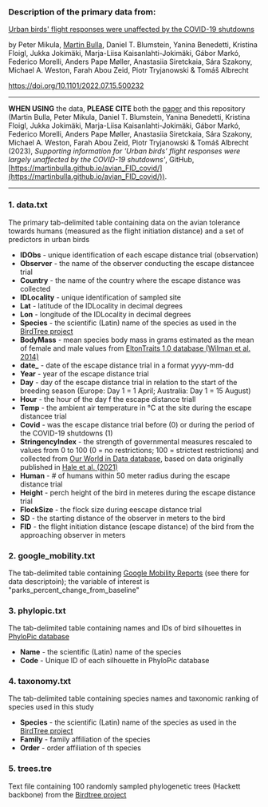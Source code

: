 ### Description of the primary data from:

[Urban birds' flight responses were unaffected by the COVID-19 shutdowns](https://doi.org/10.1101/2022.07.15.500232) 

by Peter Mikula, [Martin Bulla](https://martinbulla.github.io), Daniel T. Blumstein, Yanina Benedetti, Kristina Floigl, Jukka Jokimäki, Marja-Liisa Kaisanlahti-Jokimäki, Gábor Markó, Federico Morelli, Anders Pape Møller, Anastasiia Siretckaia, Sára Szakony, Michael A. Weston, Farah Abou Zeid, Piotr Tryjanowski & Tomáš Albrecht  

https://doi.org/10.1101/2022.07.15.500232  

***  

**WHEN USING** the data, **PLEASE CITE** both the [paper](https://doi.org/10.1101/2022.07.15.500232) and this repository (Martin Bulla, Peter Mikula, Daniel T. Blumstein, Yanina Benedetti, Kristina Floigl, Jukka Jokimäki, Marja-Liisa Kaisanlahti-Jokimäki, Gábor Markó, Federico Morelli, Anders Pape Møller, Anastasiia Siretckaia, Sára Szakony, Michael A. Weston, Farah Abou Zeid, Piotr Tryjanowski & Tomáš Albrecht (2023), *Supporting information for 'Urban birds’ flight responses were largely unaffected by the COVID-19 shutdowns'*, GitHub, [https://martinbulla.github.io/avian_FID_covid/](https://martinbulla.github.io/avian_FID_covid/)).  

***

### 1. data.txt   
The primary tab-delimited table containing data on the avian tolerance towards humans 
(measured as the flight initiation distance) and a set of predictors in urban birds  

- **IDObs** - unique identification of each escape distance trial (observation)  
- **Observer** - the name of the observer conducting the escape distancee trial  
- **Country** - the name of the country where the escape distance was collected  
- **IDLocality** - unique identification of sampled site  
- **Lat** - latitude of the IDLocality in decimal degrees  
- **Lon** - longitude of the IDLocality in decimal degrees  
- **Species** - the scientific (Latin) name of the species as used in the [BirdTree project](http://birdtree.org/)  
- **BodyMass** - mean species body mass in grams estimated as the mean of female and male values from [EltonTraits 1.0 database (Wilman et al. 2014)](https://doi.org/10.1890/13-1917.1)  
- **date_** - date of the escape distance trial in a format yyyy-mm-dd  
- **Year** - year of the escape distance trial 
- **Day** - day of the escape distance trial in relation to the start of the breeding season (Europe: Day 1 = 1 April; Australia: Day 1 = 15 August)  
- **Hour** - the hour of the day f the escape distance triall  
- **Temp** - the ambient air temperature in °C at the site during the escape distancee trial   
- **Covid** - was the escape distance trial before (0) or during the period of  the COVID-19 shutdowns (1)
- **StringencyIndex** - the strength of governmental measures rescaled to values from 0 to 100 (0 = no restrictions; 100 = strictest restrictions) and collected from [Our World in Data database](https://ourworldindata.org/covid-stringency-index), based on data originally published in [Hale et al. (2021)](https://doi.org/10.1038/s41562-021-01079-8)  
- **Human** - # of humans within 50 meter radius during the escape distance trial  
- **Height** - perch height of the bird in meteres during the escape distance trial  
- **FlockSize** - the flock size during eescape distance trial  
- **SD** - the starting distance of the observer in meters to the bird  
- **FID** - the flight initiation distance (escape distance) of the bird from the approaching observer in meters  

### 2. google_mobility.txt
The tab-delimited table containing [Google Mobility Reports](https://www.google.com/covid19/mobility/) (see there for data descriptoin); the variable of interest is "parks_percent_change_from_baseline"   

### 3. phylopic.txt   
The tab-delimited table containing names and IDs of bird silhouettes in [PhyloPic database](http://phylopic.org/)
- **Name** - the scientific (Latin) name of the species
- **Code** - Unique ID of each silhouette in PhyloPic database

### 4. taxonomy.txt
The tab-delimited table containing species names and taxonomic ranking of species used
in this study  
- **Species** -  the scientific (Latin) name of the species as used in the [BirdTree project](http://birdtree.org/)  
- **Family** - family affiliation of the species  
- **Order** - order affiliation of th species  

### 5. trees.tre
Text file containing 100 randomly sampled phylogenetic trees (Hackett backbone) from the [Birdtree project](http://birdtree.org/)